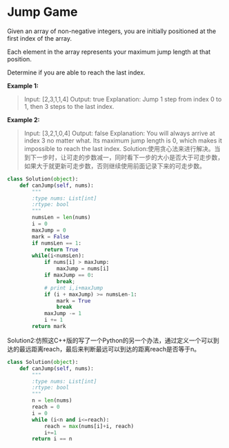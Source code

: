 Jump Game
===
Given an array of non-negative integers, you are initially positioned at the first index of the array.

Each element in the array represents your maximum jump length at that position.

Determine if you are able to reach the last index.

**Example 1:**

>Input: [2,3,1,1,4]
Output: true
Explanation: Jump 1 step from index 0 to 1, then 3 steps to the last index.

**Example 2:**

>Input: [3,2,1,0,4]
Output: false
Explanation: You will always arrive at index 3 no matter what. Its maximum
             jump length is 0, which makes it impossible to reach the last index.
Solution:使用贪心法来进行解决。当到下一步时，让可走的步数减一，同时看下一步的大小是否大于可走步数，如果大于就更新可走步数，否则继续使用前面记录下来的可走步数。
```python
class Solution(object):
    def canJump(self, nums):
        """
        :type nums: List[int]
        :rtype: bool
        """
        numsLen = len(nums)
        i = 0
        maxJump = 0
        mark = False
        if numsLen == 1:
            return True
        while(i<numsLen):
            if nums[i] > maxJump:
                maxJump = nums[i]
            if maxJump == 0:
                break;
            # print i,i+maxJump
            if (i + maxJump) >= numsLen-1:
                mark = True
                break
            maxJump -= 1
            i += 1
        return mark
```
Solution2:仿照这C++版的写了一个Python的另一个办法，通过定义一个可以到达的最远距离reach，最后来判断最远可以到达的距离reach是否等于n。
```python
class Solution(object):
    def canJump(self, nums):
        """
        :type nums: List[int]
        :rtype: bool
        """
        n = len(nums)
        reach = 0
        i = 0
        while (i<n and i<=reach):
            reach = max(nums[i]+i, reach)
            i+=1
        return i == n
            
```